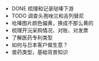 - DONE 梳理和记录哒嗪下游
- TODO 调查头孢唑兰和吉列替尼
- 吡嗪图片颜色偏黄，换成不那么黄的
- 梳理开沅采购情况、对账、对发票
- 了解医药专利类型
- 如何与日本客户做生意？
- 兽药类型，基础背景知识
